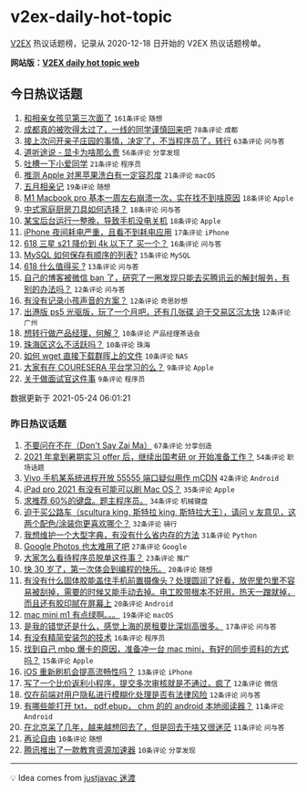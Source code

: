 # v2ex-daily-hot-topic

[V2EX](https://www.v2ex.com/) 热议话题榜，记录从 2020-12-18 日开始的 V2EX 热议话题榜单。

**网站版：[V2EX daily hot topic web](https://boojack.github.io/v2ex-daily-hot-topic-web/)**

## 今日热议话题

<!-- TODAY BEGIN -->

1. [和相亲女孩见第三次面了](https://www.v2ex.com/t/778770) `161条评论` `随想`
1. [成都真的被吹得太过了，一线的同学谨慎回来吧](https://www.v2ex.com/t/778775) `78条评论` `成都`
1. [接上次问开亲子庄园的事情，决定了，不当程序员了，转行](https://www.v2ex.com/t/778780) `63条评论` `问与答`
1. [道听途说 - 显卡为啥那么贵](https://www.v2ex.com/t/778757) `56条评论` `分享发现`
1. [吐槽一下小爱同学](https://www.v2ex.com/t/778799) `21条评论` `程序员`
1. [推测 Apple 对黑苹果洗白有一定容忍度](https://www.v2ex.com/t/778760) `21条评论` `macOS`
1. [五月相亲记](https://www.v2ex.com/t/778803) `19条评论` `随想`
1. [M1 Macbook pro 基本一周左右崩溃一次，实在找不到啥原因](https://www.v2ex.com/t/778782) `18条评论` `Apple`
1. [中式家庭厨房刀具如何选择？](https://www.v2ex.com/t/778768) `18条评论` `问与答`
1. [某宝后台运行一整晚，导致手机没电关机](https://www.v2ex.com/t/778756) `18条评论` `Apple`
1. [iPhone 夜间耗电严重，且看不到耗电应用](https://www.v2ex.com/t/778753) `17条评论` `iPhone`
1. [618 三星 s21 降价到 4k 以下了 买一个？](https://www.v2ex.com/t/778769) `16条评论` `问与答`
1. [MySQL 如何保存有顺序的列表?](https://www.v2ex.com/t/778830) `15条评论` `MySQL`
1. [618 什么值得买 ?](https://www.v2ex.com/t/778822) `13条评论` `问与答`
1. [自己的博客被微信 ban 了，研究了一圈发现只能去买腾讯云的解封服务，有别的办法吗？](https://www.v2ex.com/t/778833) `12条评论` `问与答`
1. [有没有记录小孩声音的方案？](https://www.v2ex.com/t/778811) `12条评论` `奇思妙想`
1. [出港版 ps5 光驱版，玩了一个月吧，还有几张碟 迫于交易区沉太快](https://www.v2ex.com/t/778786) `12条评论` `广州`
1. [想转行做产品经理，何解？](https://www.v2ex.com/t/778812) `10条评论` `产品经理茶话会`
1. [珠海区这么不活跃吗？](https://www.v2ex.com/t/778792) `10条评论` `珠海`
1. [如何 wget 直接下载群晖上的文件](https://www.v2ex.com/t/778785) `10条评论` `NAS`
1. [大家有在 COURESERA 平台学习的么？](https://www.v2ex.com/t/778809) `9条评论` `Apple`
1. [关于做面试官这件事](https://www.v2ex.com/t/778808) `9条评论` `程序员`

数据更新于 2021-05-24 06:01:21

<!-- TODAY END -->

### 昨日热议话题

<!-- YESTERDAY BEGIN -->

1. [不要问在不在（Don't Say Zai Ma）](https://www.v2ex.com/t/778681) `67条评论` `分享创造`
1. [2021 年拿到暑期实习 offer 后，继续出国考研 or 开始准备工作？](https://www.v2ex.com/t/778644) `54条评论` `职场话题`
1. [Vivo 手机某系统进程开放 55555 端口疑似用作 mCDN](https://www.v2ex.com/t/778678) `42条评论` `Android`
1. [iPad pro 2021 有没有可能可以刷 Mac OS？](https://www.v2ex.com/t/778642) `35条评论` `Apple`
1. [求推荐 60%的键盘。题主程序员。](https://www.v2ex.com/t/778654) `34条评论` `机械键盘`
1. [迫于买公路车（scultura king, 斯特拉 king, 斯特拉大王），请问 v 友意见，这两个配色/涂装你更喜欢哪个？](https://www.v2ex.com/t/778633) `32条评论` `骑行`
1. [我想维护一个大型字典，有没有什么省内存的方法](https://www.v2ex.com/t/778691) `31条评论` `Python`
1. [Google Photos 也太难用了吧](https://www.v2ex.com/t/778695) `27条评论` `Google`
1. [大家怎么看待程序员脱单这件事？](https://www.v2ex.com/t/778639) `23条评论` `推广`
1. [快 30 岁了，第一次体会到编程的快乐。](https://www.v2ex.com/t/778713) `20条评论` `随想`
1. [有没有什么固体胶能盖住手机前置摄像头？处理圆润了好看，放兜里包里不容易被刮掉，需要的时候又能手动去掉。电工胶带根本不好用，热天一蹭就掉，而且还有胶印腻在屏幕上](https://www.v2ex.com/t/778738) `20条评论` `Android`
1. [mac mini m1 有点绿啊。。。](https://www.v2ex.com/t/778692) `19条评论` `macOS`
1. [是我的错觉还是什么，感觉上海的房租要比深圳高很多。](https://www.v2ex.com/t/778706) `17条评论` `问与答`
1. [有没有精简安装包的技术](https://www.v2ex.com/t/778632) `16条评论` `程序员`
1. [找到自己 mbp 爆卡的原因，准备冲一台 mac mini，有好的同步资料的方式吗？](https://www.v2ex.com/t/778726) `15条评论` `Apple`
1. [iOS 重新刷机会提高流畅性吗？](https://www.v2ex.com/t/778740) `13条评论` `iPhone`
1. [写了一个比价返利小程序，提交多次审核就是不通过，疯了](https://www.v2ex.com/t/778690) `12条评论` `微信`
1. [仅在前端对用户隐私进行模糊化处理是否有法律风险](https://www.v2ex.com/t/778659) `12条评论` `问与答`
1. [有哪些能打开 txt， pdf,ebup， chm 的的 android 本地阅读器？](https://www.v2ex.com/t/778721) `11条评论` `Android`
1. [在北京呆了几年，越来越想回去了，但是回去干啥又很迷茫](https://www.v2ex.com/t/778679) `11条评论` `问与答`
1. [再论自由](https://www.v2ex.com/t/778742) `10条评论` `随想`
1. [腾讯推出了一款教育资源加速器](https://www.v2ex.com/t/778675) `10条评论` `分享发现`

<!-- YESTERDAY END -->

---

💡 Idea comes from [justjavac 迷渡](https://github.com/justjavac/)
